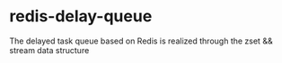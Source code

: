 # redis-delay-queue
The delayed task queue based on Redis is realized through the zset &amp;&amp; stream data structure
